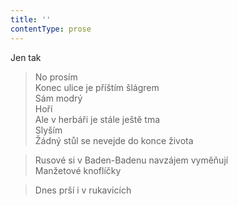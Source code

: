 ```yaml
---
title: ''
contentType: prose
---
```


Jen tak

> No prosím  
> Konec ulice je příštím šlágrem  
> Sám modrý  
> Hoří  
> Ale v herbáři je stále ještě tma  
> Slyším  
> Žádný stůl se nevejde do konce života

> Rusové si v Baden-Badenu navzájem vyměňují  
> Manžetové knoflíčky

> Dnes prší i v rukavicích
